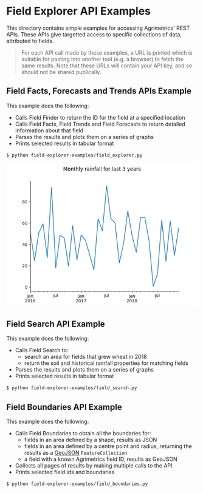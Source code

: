 # Field Explorer API Examples

This directory contains simple examples for accessing Agrimetrics'
REST APIs. These APIs give targetted access to specific collections of
data, attributed to fields.

> For each API call made by these examples, a URL is printed which is
> suitable for pasting into another tool (e.g. a browser) to fetch the
> same results. Note that these URLs will contain your API key, and so
> should not be shared publically.

## Field Facts, Forecasts and Trends APIs Example
This example does the following:
* Calls Field Finder to return the ID for the field at a specified location
* Calls Field Facts, Field Trends and Field Forecasts to return detailed information about that field
* Parses the results and plots them on a series of graphs
* Prints selected results in tabular format

```bash
$ python field-explorer-examples/field_explorer.py
```

![Monthly Rainfall](img/monthly_rainfall.png)

## Field Search API Example
This example does the following:
* Calls Field Search to:
  * search an area for fields that grew wheat in 2018
  * return the soil and historical rainfall properties for matching fields
* Parses the results and plots them on a series of graphs
* Prints selected results in tabular format

```bash
$ python field-explorer-examples/field_search.py
```

## Field Boundaries API Example
This example does the following:
* Calls Field Boundaries to obtain all the boundaries for:
  * fields in an area defined by a shape, results as JSON
  * fields in an area defined by a centre point and radius, returning the results as a [GeoJSON](https://en.wikipedia.org/wiki/GeoJSON) `FeatureCollection`
  * a field with a known Agrimetrics field ID, results as GeoJSON
* Collects all pages of results by making multiple calls to the API
* Prints selected field ids and boundaries

```bash
$ python field-explorer-examples/field_boundaries.py
```
